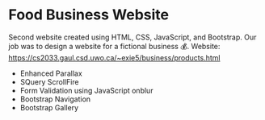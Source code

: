# Food Business Website
Second website created using HTML, CSS, JavaScript, and Bootstrap. Our job was to design a website for a fictional business 💰. 
Website: https://cs2033.gaul.csd.uwo.ca/~exie5/business/products.html

* Enhanced Parallax
* SQuery ScrollFire
* Form Validation using JavaScript onblur
* Bootstrap Navigation
* Bootstrap Gallery
